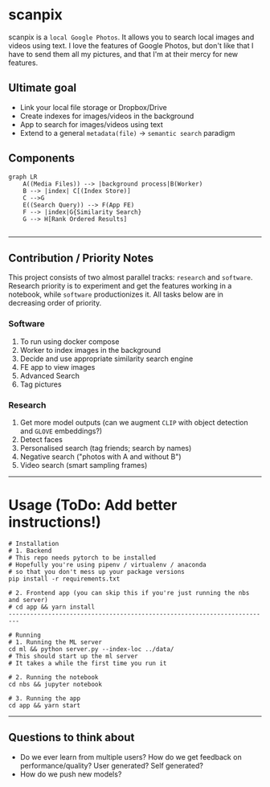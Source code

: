 # scanpix

scanpix is a `local Google Photos`. It allows you to search local images and videos using text. I love the features of Google Photos, but don't like that I have to send them all my pictures, and that I'm at their mercy for new features.

## Ultimate goal
- Link your local file storage or Dropbox/Drive 
- Create indexes for images/videos in the background
- App to search for images/videos using text
- Extend to a general `metadata(file)` -> `semantic search` paradigm

## Components

```mermaid
graph LR
    A((Media Files)) --> |background process|B(Worker)
    B --> |index| C[(Index Store)]
    C -->G
    E((Search Query)) --> F(App FE)
    F --> |index|G{Similarity Search}
    G --> H[Rank Ordered Results]
    
```
---
## Contribution / Priority Notes

This project consists of two almost parallel tracks: `research` and `software`. Research priority is to experiment and get the features working in a notebook, while `software` productionizes it. All tasks below are in decreasing order of priority.

### Software
1. To run using docker compose
2. Worker to index images in the background
3. Decide and use appropriate similarity search engine
4. FE app to view images
5. Advanced Search
6. Tag pictures

### Research
1. Get more model outputs (can we augment `CLIP` with object detection and `GLOVE` embeddings?)
2. Detect faces
3. Personalised search (tag friends; search by names)
4. Negative search ("photos with A and without B")
5. Video search (smart sampling frames)

---
# Usage (ToDo: Add better instructions!)

```
# Installation
# 1. Backend
# This repo needs pytorch to be installed
# Hopefully you're using pipenv / virtualenv / anaconda
# so that you don't mess up your package versions
pip install -r requirements.txt

# 2. Frontend app (you can skip this if you're just running the nbs and server)
# cd app && yarn install
-------------------------------------------------------------------------

# Running
# 1. Running the ML server
cd ml && python server.py --index-loc ../data/
# This should start up the ml server
# It takes a while the first time you run it

# 2. Running the notebook
cd nbs && jupyter notebook

# 3. Running the app
cd app && yarn start
```


---
## Questions to think about
- Do we ever learn from multiple users? How do we get feedback on performance/quality? User generated? Self generated?
- How do we push new models?